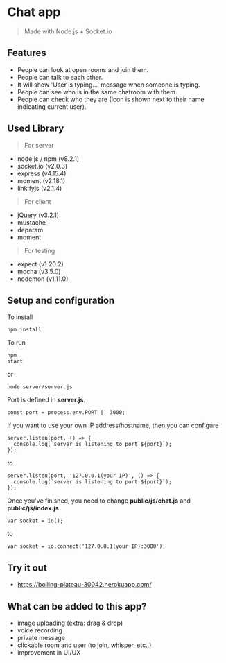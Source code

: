 # Chat app
> Made with Node.js + Socket.io
## Features
- People can look at open rooms and join them.
- People can talk to each other.
- It will show 'User is typing...' message when someone is typing.
- People can see who is in the same chatroom with them.
- People can check who they are (Icon is shown next to their name indicating current user).
## Used Library
> For server
- node.js / npm (v8.2.1)
- socket.io (v2.0.3)
- express (v4.15.4)
- moment (v2.18.1)
- linkifyjs (v2.1.4)
> For client
- jQuery (v3.2.1)
- mustache
- deparam
- moment
> For testing
- expect (v1.20.2)
- mocha (v3.5.0)
- nodemon (v1.11.0)
## Setup and configuration
To install <pre><code>npm install</pre></code>
To run <pre><code>npm start</pre></code> or <pre><code>node server/server.js</pre></code>
Port is defined in **server.js**.
<pre><code>const port = process.env.PORT || 3000;</code></pre>
If you want to use your own IP address/hostname, then you can configure
<pre><code>server.listen(port, () => {
  console.log(`server is listening to port ${port}`);
});</code></pre>
to 
<pre><code>server.listen(port, '127.0.0.1(your IP)', () => {
  console.log(`server is listening to port ${port}`);
});</code></pre>
Once you've finished, you need to change **public/js/chat.js** and **public/js/index.js**
<pre><code>var socket = io();</code></pre>
to
<pre><code>var socket = io.connect('127.0.0.1(your IP):3000');</code></pre>
## Try it out
- <https://boiling-plateau-30042.herokuapp.com/>
## What can be added to this app?
- image uploading (extra: drag & drop)
- voice recording
- private message
- clickable room and user (to join, whisper, etc..)
- improvement in UI/UX
